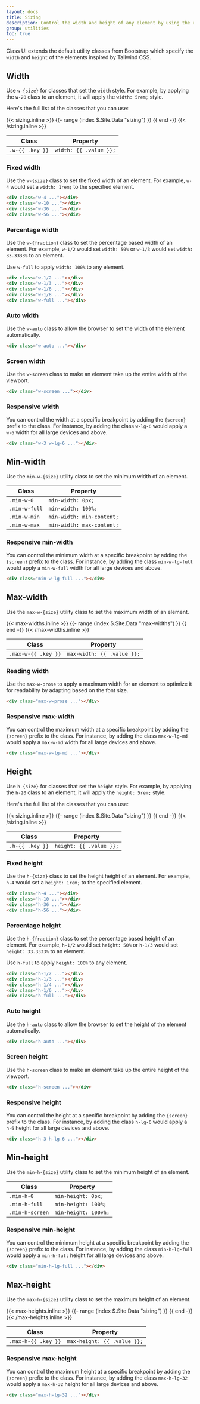 ```yaml
---
layout: docs
title: Sizing
description: Control the width and height of any element by using the utility classes from Glass UI
group: utilities
toc: true
---
```


Glass UI extends the default utility classes from Bootstrap which specify the `width` and `height` of the elements inspired by Tailwind CSS.

## Width

Use `w-{size}` for classes that set the `width` style. For example, by applying the `w-20` class to an element, it will apply the `width: 5rem;` style.

Here's the full list of the classes that you can use:

<div class="my-8 max-h-96 overflow-auto">
  <table class="table">
    <thead>
      <tr>
        <th scope="col">Class</th>
        <th scope="col">Property</th>
      </tr>
    </thead>
    <tbody>
      {{< sizing.inline >}}
      {{- range (index $.Site.Data "sizing") }}
        <tr>
          <td><code>.w-{{ .key }}</code></td>
          <td><code class="text-body">width: {{ .value }};</code></td>
        </tr>
      {{ end -}}
      {{< /sizing.inline >}}
    </tbody>
  </table>
</div>

### Fixed width

Use the `w-{size}` class to set the fixed width of an element. For example, `w-4` would set a `width: 1rem;` to the specified element.

```html
<div class="w-4 ..."></div>
<div class="w-10 ..."></div>
<div class="w-36 ..."></div>
<div class="w-56 ..."></div>
```

### Percentage width

Use the `w-{fraction}` class to set the percentage based width of an element. For example, `w-1/2` would set `width: 50%` or `w-1/3` would set `width: 33.3333%` to an element.

Use `w-full` to apply `width: 100%` to any element.

```html
<div class="w-1/2 ..."></div>
<div class="w-1/3 ..."></div>
<div class="w-1/6 ..."></div>
<div class="w-1/8 ..."></div>
<div class="w-full ..."></div>
```

### Auto width

Use the `w-auto` class to allow the browser to set the width of the element automatically.

```html
<div class="w-auto ..."></div>
```

### Screen width

Use the `w-screen` class to make an element take up the entire width of the viewport.

```html
<div class="w-screen ..."></div>
```

### Responsive width

You can control the width at a specific breakpoint by adding the `{screen}` prefix to the class. For instance, by adding the class `w-lg-6` would apply a `w-6` width for all large devices and above.

```html
<div class="w-3 w-lg-6 ..."></div>
```

## Min-width

Use the `min-w-{size}` utility class to set the minimum width of an element.

<div class="my-8 max-h-96 overflow-auto">
  <table class="table">
    <thead>
      <tr>
        <th scope="col">Class</th>
        <th scope="col">Property</th>
      </tr>
    </thead>
    <tbody>
        <tr>
          <td><code>.min-w-0</code></td>
          <td><code class="text-body">min-width: 0px;</code></td>
        </tr>
        <tr>
          <td><code>.min-w-full</code></td>
          <td><code class="text-body">min-width: 100%;</code></td>
        </tr>
        <tr>
          <td><code>.min-w-min</code></td>
          <td><code class="text-body">min-width: min-content;</code></td>
        </tr>
        <tr>
          <td><code>.min-w-max</code></td>
          <td><code class="text-body">min-width: max-content;</code></td>
        </tr>
    </tbody>
  </table>
</div>

### Responsive min-width

You can control the minimum width at a specific breakpoint by adding the `{screen}` prefix to the class. For instance, by adding the class `min-w-lg-full` would apply a `min-w-full` width for all large devices and above.

```html
<div class="min-w-lg-full ..."></div>
```

## Max-width

Use the `max-w-{size}` utility class to set the maximum width of an element.

<div class="my-8 max-h-96 overflow-auto">
  <table class="table">
    <thead>
      <tr>
        <th scope="col">Class</th>
        <th scope="col">Property</th>
      </tr>
    </thead>
    <tbody>
      {{< max-widths.inline >}}
      {{- range (index $.Site.Data "max-widths") }}
        <tr>
          <td><code>.max-w-{{ .key }}</code></td>
          <td><code class="text-body">max-width: {{ .value }};</code></td>
        </tr>
      {{ end -}}
      {{< /max-widths.inline >}}
    </tbody>
  </table>
</div>

### Reading width

Use the `max-w-prose` to apply a maximum width for an element to optimize it for readability by adapting based on the font size.

```html
<div class="max-w-prose ..."></div>
```

### Responsive max-width

You can control the maximum width at a specific breakpoint by adding the `{screen}` prefix to the class. For instance, by adding the class `max-w-lg-md` would apply a `max-w-md` width for all large devices and above.

```html
<div class="max-w-lg-md ..."></div>
```

## Height

Use `h-{size}` for classes that set the `height` style. For example, by applying the `h-20` class to an element, it will apply the `height: 5rem;` style.

Here's the full list of the classes that you can use:

<div class="my-8 max-h-96 overflow-auto">
  <table class="table">
    <thead>
      <tr>
        <th scope="col">Class</th>
        <th scope="col">Property</th>
      </tr>
    </thead>
    <tbody>
      {{< sizing.inline >}}
      {{- range (index $.Site.Data "sizing") }}
        <tr>
          <td><code>.h-{{ .key }}</code></td>
          <td><code class="text-body">height: {{ .value }};</code></td>
        </tr>
      {{ end -}}
      {{< /sizing.inline >}}
    </tbody>
  </table>
</div>

### Fixed height

Use the `h-{size}` class to set the height height of an element. For example, `h-4` would set a `height: 1rem;` to the specified element.

```html
<div class="h-4 ..."></div>
<div class="h-10 ..."></div>
<div class="h-36 ..."></div>
<div class="h-56 ..."></div>
```

### Percentage height

Use the `h-{fraction}` class to set the percentage based height of an element. For example, `h-1/2` would set `height: 50%` or `h-1/3` would set `height: 33.3333%` to an element.

Use `h-full` to apply `height: 100%` to any element.

```html
<div class="h-1/2 ..."></div>
<div class="h-1/3 ..."></div>
<div class="h-1/4 ..."></div>
<div class="h-1/6 ..."></div>
<div class="h-full ..."></div>
```

### Auto height

Use the `h-auto` class to allow the browser to set the height of the element automatically.

```html
<div class="h-auto ..."></div>
```

### Screen height

Use the `h-screen` class to make an element take up the entire height of the viewport.

```html
<div class="h-screen ..."></div>
```

### Responsive height

You can control the height at a specific breakpoint by adding the `{screen}` prefix to the class. For instance, by adding the class `h-lg-6` would apply a `h-6` height for all large devices and above.

```html
<div class="h-3 h-lg-6 ..."></div>
```

## Min-height

Use the `min-h-{size}` utility class to set the minimum height of an element.

<div class="my-8 max-h-96 overflow-auto">
  <table class="table">
    <thead>
      <tr>
        <th scope="col">Class</th>
        <th scope="col">Property</th>
      </tr>
    </thead>
    <tbody>
        <tr>
          <td><code>.min-h-0</code></td>
          <td><code class="text-body">min-height: 0px;</code></td>
        </tr>
        <tr>
          <td><code>.min-h-full</code></td>
          <td><code class="text-body">min-height: 100%;</code></td>
        </tr>
        <tr>
          <td><code>.min-h-screen</code></td>
          <td><code class="text-body">min-height: 100vh;</code></td>
        </tr>
    </tbody>
  </table>
</div>

### Responsive min-height

You can control the minimum height at a specific breakpoint by adding the `{screen}` prefix to the class. For instance, by adding the class `min-h-lg-full` would apply a `min-h-full` height for all large devices and above.

```html
<div class="min-h-lg-full ..."></div>
```

## Max-height

Use the `max-h-{size}` utility class to set the maximum height of an element.

<div class="my-8 max-h-96 overflow-auto">
  <table class="table">
    <thead>
      <tr>
        <th scope="col">Class</th>
        <th scope="col">Property</th>
      </tr>
    </thead>
    <tbody>
      {{< max-heights.inline >}}
      {{- range (index $.Site.Data "sizing") }}
        <tr>
          <td><code>.max-h-{{ .key }}</code></td>
          <td><code class="text-body">max-height: {{ .value }};</code></td>
        </tr>
      {{ end -}}
      {{< /max-heights.inline >}}
    </tbody>
  </table>
</div>

### Responsive max-height

You can control the maximum height at a specific breakpoint by adding the `{screen}` prefix to the class. For instance, by adding the class `max-h-lg-32` would apply a `max-h-32` height for all large devices and above.

```html
<div class="max-h-lg-32 ..."></div>
```